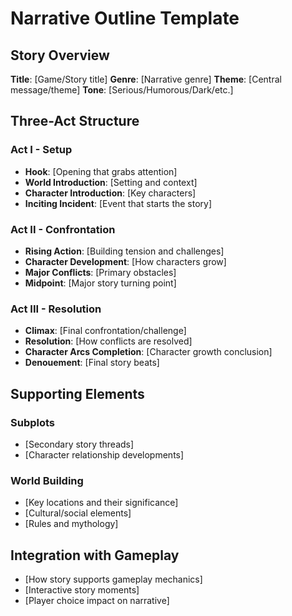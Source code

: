 # Narrative Outline Template

## Story Overview

**Title**: [Game/Story title]
**Genre**: [Narrative genre]
**Theme**: [Central message/theme]
**Tone**: [Serious/Humorous/Dark/etc.]

## Three-Act Structure

### Act I - Setup

- **Hook**: [Opening that grabs attention]
- **World Introduction**: [Setting and context]
- **Character Introduction**: [Key characters]
- **Inciting Incident**: [Event that starts the story]

### Act II - Confrontation

- **Rising Action**: [Building tension and challenges]
- **Character Development**: [How characters grow]
- **Major Conflicts**: [Primary obstacles]
- **Midpoint**: [Major story turning point]

### Act III - Resolution

- **Climax**: [Final confrontation/challenge]
- **Resolution**: [How conflicts are resolved]
- **Character Arcs Completion**: [Character growth conclusion]
- **Denouement**: [Final story beats]

## Supporting Elements

### Subplots

- [Secondary story threads]
- [Character relationship developments]

### World Building

- [Key locations and their significance]
- [Cultural/social elements]
- [Rules and mythology]

## Integration with Gameplay

- [How story supports gameplay mechanics]
- [Interactive story moments]
- [Player choice impact on narrative]
